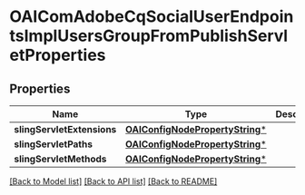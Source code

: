 # OAIComAdobeCqSocialUserEndpointsImplUsersGroupFromPublishServletProperties

## Properties
Name | Type | Description | Notes
------------ | ------------- | ------------- | -------------
**slingServletExtensions** | [**OAIConfigNodePropertyString***](OAIConfigNodePropertyString.md) |  | [optional] 
**slingServletPaths** | [**OAIConfigNodePropertyString***](OAIConfigNodePropertyString.md) |  | [optional] 
**slingServletMethods** | [**OAIConfigNodePropertyString***](OAIConfigNodePropertyString.md) |  | [optional] 

[[Back to Model list]](../README.md#documentation-for-models) [[Back to API list]](../README.md#documentation-for-api-endpoints) [[Back to README]](../README.md)


